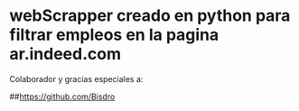 # webScrapper creado en python para filtrar empleos en la pagina ar.indeed.com

Colaborador y gracias especiales a:

##https://github.com/Bisdro
